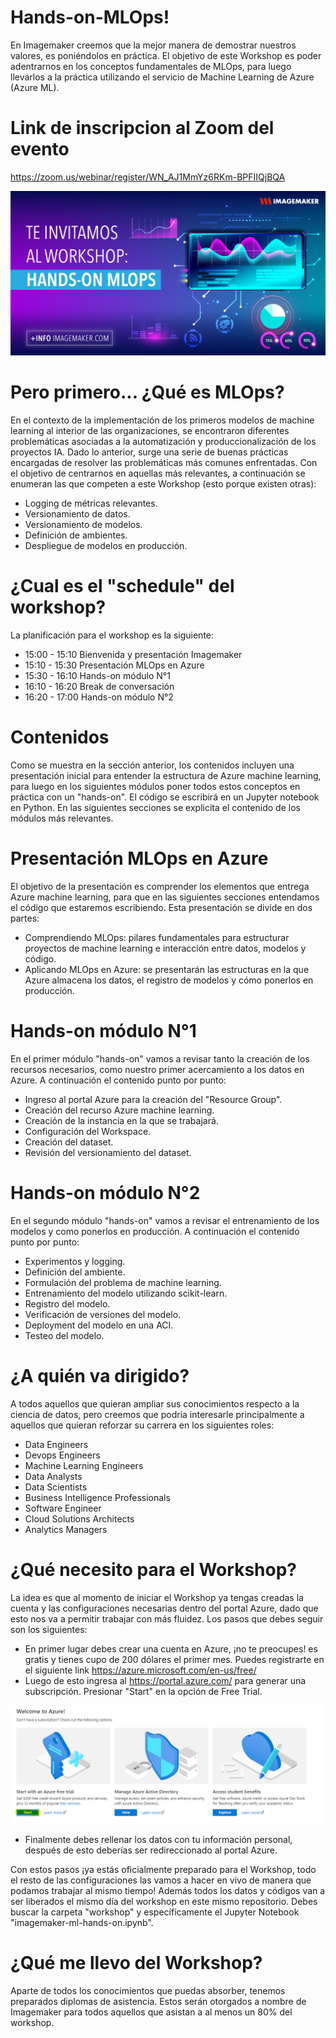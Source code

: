 # Hands-on-MLOps!

En Imagemaker creemos que la mejor manera de demostrar nuestros valores, es poniéndolos en práctica. El objetivo de este Workshop es poder adentrarnos en los conceptos fundamentales de MLOps, para luego llevarlos a la práctica utilizando el servicio de Machine Learning de Azure (Azure ML).

# Link de inscripcion al Zoom del evento

https://zoom.us/webinar/register/WN_AJ1MmYz6RKm-BPFIIQjBQA

<img src="images/welcome.PNG" >

# Pero primero... ¿Qué es MLOps?

En el contexto de la implementación de los primeros modelos de machine learning al interior de las organizaciones, se encontraron diferentes problemáticas asociadas a la automatización y produccionalización de los proyectos IA. Dado lo anterior, surge una serie de buenas prácticas encargadas de resolver las problemáticas más comunes enfrentadas. Con el objetivo de centrarnos en aquellas más relevantes, a continuación se enumeran las que competen a este Workshop (esto porque existen otras):

* Logging de métricas relevantes.
* Versionamiento de datos.
* Versionamiento de modelos.
* Definición de ambientes.
* Despliegue de modelos en producción.


# ¿Cual es el "schedule" del workshop?

La planificación para el workshop es la siguiente:

* 15:00 - 15:10 Bienvenida y presentación Imagemaker
* 15:10 - 15:30 Presentación MLOps en Azure
* 15:30 - 16:10 Hands-on módulo N°1
* 16:10 - 16:20 Break de conversación
* 16:20 - 17:00 Hands-on módulo N°2

# Contenidos

Como se muestra en la sección anterior, los contenidos incluyen una presentación inicial para entender la estructura de Azure machine learning, para luego en los siguientes módulos poner todos estos conceptos en práctica con un "hands-on". El código se escribirá en un Jupyter notebook en Python. En las siguientes secciones se explicita el contenido de los módulos más relevantes.

# Presentación MLOps en Azure

El objetivo de la presentación es comprender los elementos que entrega Azure machine learning, para que en las siguientes secciones entendamos el código que estaremos escribiendo. Esta presentación se divide en dos partes:

* Comprendiendo MLOps: pilares fundamentales para estructurar proyectos de machine learning e interacción entre datos, modelos y código.
* Aplicando MLOps en Azure: se presentarán las estructuras en la que Azure almacena los datos, el registro de modelos y cómo ponerlos en producción.

# Hands-on módulo N°1

En el primer módulo "hands-on" vamos a revisar tanto la creación de los recursos necesarios, como nuestro primer acercamiento a los datos en Azure. A continuación el contenido punto por punto:

* Ingreso al portal Azure para la creación del "Resource Group".
* Creación del recurso Azure machine learning.
* Creación de la instancia en la que se trabajará.
* Configuración del Workspace.
* Creación del dataset.
* Revisión del versionamiento del dataset.

# Hands-on módulo N°2

En el segundo módulo "hands-on" vamos a revisar el entrenamiento de los modelos y como ponerlos en producción. A continuación el contenido punto por punto:

* Experimentos y logging.
* Definición del ambiente.
* Formulación del problema de machine learning.
* Entrenamiento del modelo utilizando scikit-learn.
* Registro del modelo.
* Verificación de versiones del modelo.
* Deployment del modelo en una ACI.
* Testeo del modelo.

# ¿A quién va dirigido?

A todos aquellos que quieran ampliar sus conocimientos respecto a la ciencia de datos, pero creemos que podría interesarle principalmente a aquellos que quieran reforzar su carrera en los siguientes roles:

* Data Engineers
* Devops Engineers
* Machine Learning Engineers
* Data Analysts
* Data Scientists
* Business Intelligence Professionals
* Software Engineer
* Cloud Solutions Architects
* Analytics Managers


# ¿Qué necesito para el Workshop?

La idea es que al momento de iniciar el Workshop ya tengas creadas la cuenta y las configuraciones necesarias dentro del portal Azure, dado que esto nos va a permitir trabajar con más fluidez. Los pasos que debes seguir son los siguientes:

* En primer lugar debes crear una cuenta en Azure, ¡no te preocupes! es gratis y tienes cupo de 200 dólares el primer mes. Puedes registrarte en el siguiente link https://azure.microsoft.com/en-us/free/
* Luego de esto ingresa al https://portal.azure.com/ para generar una subscripción. Presionar "Start" en la opción de Free Trial.


<img src="images/start.PNG" >

* Finalmente debes rellenar los datos con tu información personal, después de esto deberías ser redireccionado al portal Azure.

Con estos pasos ¡ya estás oficialmente preparado para el Workshop, todo el resto de las configuraciones las vamos a hacer en vivo de manera que podamos trabajar al mismo tiempo!
Además todos los datos y códigos van a ser liberados el mismo día del workshop en este mismo repositorio. Debes buscar la carpeta "workshop" y específicamente el Jupyter Notebook "imagemaker-ml-hands-on.ipynb".

# ¿Qué me llevo del Workshop?

Aparte de todos los conocimientos que puedas absorber, tenemos preparados diplomas de asistencia. Estos serán otorgados a nombre de Imagemaker para todos aquellos que asistan a al menos un 80% del workshop.

